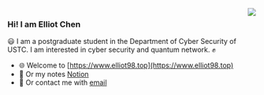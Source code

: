 <img align="right" src="https://github-readme-stats.vercel.app/api?username=ertuil&count_private=true&show_icons=true&line_height=25" />

### Hi! I am Elliot Chen

:smiley: I am a postgraduate student in the Department of Cyber Security of USTC. I am interested in cyber security and quantum network. :fist:

- :globe_with_meridians: Welcome to [https://www.elliot98.top](https://www.elliot98.top)
- :blue_book: Or my notes [Notion](https://elliot-98.notion.site/Home-5272e67c00bf4b3c8fa92908037c3693)
- :email: Or contact me with [email](mailto:elliot.98@outlook.com)
